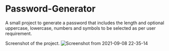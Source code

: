 # Password-Generator

A small project to generate a password that includes the length and optional uppercase, lowercase, 
numbers and symbols to be selected as per user requirement.


Screenshot of the project.
![Screenshot from 2021-09-08 22-35-14](https://user-images.githubusercontent.com/43684497/132553424-a66110bd-c22c-4d57-8a6c-1b7ce511dd92.png)
